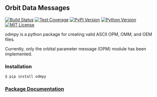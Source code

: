 ## Orbit Data Messages
[![Build Status][bsi]][bsl] [![Test Coverage][tci]][tcl] [![PyPI Version][ppi]][ppl] [![Python Version][pvi]][pvl] [![MIT License][mli]][mll]

  [bsi]: http://img.shields.io/travis/RazerM/odmpy.svg?style=flat-square
  [bsl]: https://travis-ci.org/RazerM/odmpy
  [tci]: http://img.shields.io/codecov/c/github/RazerM/odmpy.svg?style=flat-square
  [tcl]: https://codecov.io/github/RazerM/odmpy
  [ppi]: http://img.shields.io/pypi/v/odmpy.svg?style=flat-square
  [ppl]: https://pypi.python.org/pypi/odmpy/
  [pvi]: http://img.shields.io/badge/python-3.0%2B-brightgreen.svg?style=flat-square
  [pvl]: https://www.python.org/downloads/
  [mli]: http://img.shields.io/badge/license-MIT-blue.svg?style=flat-square
  [mll]: https://raw.githubusercontent.com/RazerM/odmpy/master/LICENSE



odmpy is a python package for creating valid ASCII OPM, OMM, and OEM files.

Currently, only the orbital parameter message (OPM) module has been implemented.

### Installation

```bash
$ pip install odmpy
```

### [Package Documentation](http://pythonhosted.org/odmpy/)